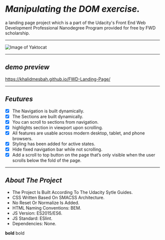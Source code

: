 # ***Manipulating the DOM exercise.***
a landing page project which is a part of the Udacity's Front End Web Development Professional Nanodegree Program provided for free by FWD scholarship.

***

![Image of Yaktocat](https://scontent.fcai21-3.fna.fbcdn.net/v/t1.18169-9/23755664_1516454068434902_7413019976243592343_n.png?_nc_cat=1&ccb=1-5&_nc_sid=09cbfe&_nc_ohc=HINgSxahJO8AX-1xUrE&_nc_ht=scontent.fcai21-3.fna&oh=0a35cfa16da8c7120fb8ce70c018f729&oe=6191B76C)

***

## ***_demo preview_***
https://khalidmesbah.github.io/FWD-Landing-Page/

***


## ***Feutures***

- [x] The Navigation is built dynamically.
- [x] The Sections are built dynamically.
- [x] You can scroll to sections from navigation.
- [x] highlights section in viewport upon scrolling.
- [x] All features are usable across modern desktop, tablet, and phone browsers.
- [x] Styling has been added for active states.
- [x] Hide fixed navigation bar while not scrolling.
- [x] Add a scroll to top button on the page that’s only visible when the user scrolls below the fold of the page.

***

## ***About The Project***

- The Project Is Built According To The Udacity Sytle Guides.
- CSS Written Based On SMACSS Architecture.
- No Reset Or Normalize Is Added.
- HTML Naming Conventions: BEM.
- JS Version: ES2015/ES6.
- JS Standard: ESlint.
- Dependencies: None.

<strong>bold</strong>
bold
